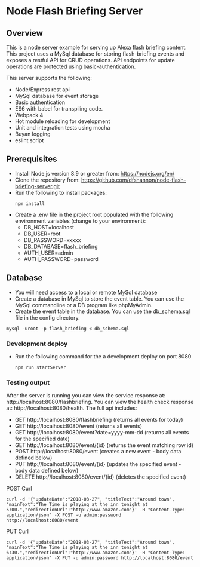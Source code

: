 # Node Flash Briefing Server 
## Overview
This is a node server example for serving up Alexa flash briefing content.
This project uses a MySql database for storing flash-briefing events and exposes a
restful API for CRUD operations.  API endpoints for update operations are protected using
basic-authentication.

This server supports the following:

- Node/Express rest api
- MySql database for event storage
- Basic authentication
- ES6 with babel for transpiling code.
- Webpack 4
- Hot module reloading for development
- Unit and integration tests using mocha
- Buyan logging
- eslint script

## Prerequisites
 - Install Node.js version 8.9 or greater from: https://nodejs.org/en/
 - Clone the repository from: https://github.com/dfshannon/node-flash-briefing-server.git
 - Run the following to install packages:
     ```
     npm install
     ```
  - Create a .env file in the project root populated with the following environment variables
   (change to your environment):
    - DB_HOST=localhost
    - DB_USER=root
    - DB_PASSWORD=xxxxx
    - DB_DATABASE=flash_briefing
    - AUTH_USER=admin
    - AUTH_PASSWORD=password
  
## Database
 - You will need access to a local or remote MySql database
 - Create a database in MySql to store the event table.  You can use the MySql commandline or
 a DB program like phpMyAdmin.
 - Create the event table in the database.  You can use the db_schema.sql file in the config directory.
 ```
mysql -uroot -p flash_briefing < db_schema.sql 

```
   
### Development deploy
  - Run the following command for the a development deploy on port 8080
  
    ```
    npm run startServer
    ```
### Testing output
After the server is running you can view the service response at: http://localhost:8080/flashbriefing.
You can view the health check response at: http://localhost:8080/health.  The full api includes:
 - GET  http://localhost:8080/flashbriefing (returns all events for today)
 - GET  http://localhost:8080/event (returns all events)
 - GET  http://localhost:8080/event?date=yyyy-mm-dd (returns all events for the specified date)
 - GET  http://localhost:8080/event/{id} (returns the event matching row id)
 - POST http://localhost:8080/event (creates a new event - body data defined below)
 - PUT  http://localhost:8080/event/{id} (updates the specified event - body data defined below)
 - DELETE http://localhost:8080/event/{id} (deletes the specified event)

POST Curl
```
curl -d '{"updateDate":"2018-03-27", "titleText":"Around town", "mainText":"The Time is playing at the inn tonight at 5:00.","redirectionUrl":"http://www.amazon.com"}' -H "Content-Type: application/json" -X POST -u admin:password http://localhost:8080/event
```
PUT Curl
```
curl -d '{"updateDate":"2018-03-27", "titleText":"Around town", "mainText":"The Time is playing at the inn tonight at 6:30.","redirectionUrl":"http://www.amazon.com"}' -H "Content-Type: application/json" -X PUT -u admin:password http://localhost:8080/event
```


